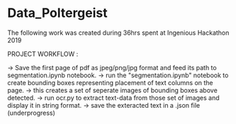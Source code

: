 # Data_Poltergeist
The following work was created during 36hrs spent at Ingenious Hackathon 2019

PROJECT WORKFLOW :

-> Save the first page of pdf as jpeg/png/jpg format and feed its path to segmentation.ipynb notebook.
-> run the "segmentation.ipynb" notebook to create bounding boxes representing placement of text columns on the page.
-> this creates a set of seperate images of bounding boxes above detected.
-> run ocr.py to extract text-data from those set of images and display it in string format.
-> save the exteracted text in a .json file (underprogress)

 
